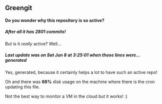 ## Greengit

#### Do you wonder why this repository is so active?

##### After all it has 2801 commits!

But is it *really* active? Well...

##### Last update was on Sat Jun 8 at 3:25:01 when those lines were... generated

Yes, generated, because it certainly helps a lot to have such an active repo!

Oh and there was **66%** disk usage on the machine
where there is the cron updating this file.

Not the best way to monitor a VM in the cloud but it works! :)
